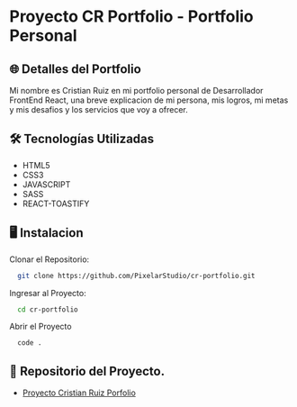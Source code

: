 # Proyecto CR Portfolio - Portfolio Personal 

## 🌐 Detalles del Portfolio

Mi nombre es Cristian Ruiz en mi portfolio personal de Desarrollador FrontEnd React, una breve explicacion de mi persona, mis logros, mi metas y mis desafios y los servicios que voy a ofrecer. 

## 🛠 Tecnologías Utilizadas

- HTML5
- CSS3
- JAVASCRIPT
- SASS
- REACT-TOASTIFY

## 🖥 Instalacion

Clonar el Repositorio: 

```bash
  git clone https://github.com/PixelarStudio/cr-portfolio.git
```

Ingresar al Proyecto:

```bash
  cd cr-portfolio
```

Abrir el Proyecto 
```bash
  code .
```

## 🔗 Repositorio del Proyecto.
- [Proyecto Cristian Ruiz Porfolio](https://github.com/PixelarStudio/cr-portfolio)
